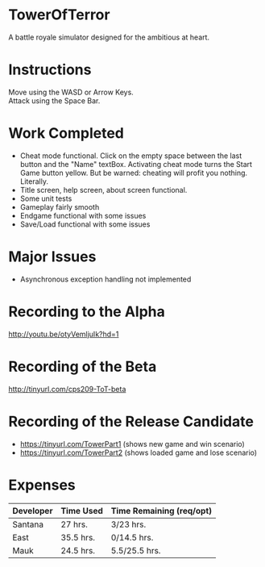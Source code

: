 # TowerOfTerror
A battle royale simulator designed for the ambitious at heart.

# Instructions
Move using the WASD or Arrow Keys.  
Attack using the Space Bar.

# Work Completed
* Cheat mode functional. Click on the empty space between the last button and the "Name" textBox. Activating cheat mode turns the Start Game button yellow. But be warned: cheating will profit you nothing. Literally. 
* Title screen, help screen, about screen functional.
* Some unit tests
* Gameplay fairly smooth
* Endgame functional with some issues
* Save/Load functional with some issues

# Major Issues
* Asynchronous exception handling not implemented

# Recording to the Alpha
http://youtu.be/otyVemljuIk?hd=1

# Recording of the Beta
http://tinyurl.com/cps209-ToT-beta

# Recording of the Release Candidate
* https://tinyurl.com/TowerPart1 (shows new game and win scenario)
* https://tinyurl.com/TowerPart2 (shows loaded game and lose scenario)

# Expenses

| Developer | Time Used | Time Remaining (req/opt) |
|-----------|-----------|----------------|
| Santana | 27 hrs. | 3/23 hrs. |
| East | 35.5 hrs. | 0/14.5 hrs. |
| Mauk | 24.5 hrs. | 5.5/25.5 hrs. |
